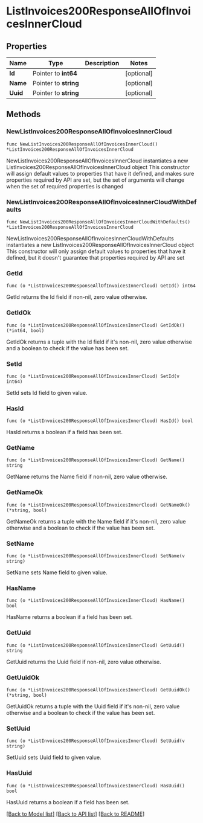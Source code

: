 # ListInvoices200ResponseAllOfInvoicesInnerCloud

## Properties

Name | Type | Description | Notes
------------ | ------------- | ------------- | -------------
**Id** | Pointer to **int64** |  | [optional] 
**Name** | Pointer to **string** |  | [optional] 
**Uuid** | Pointer to **string** |  | [optional] 

## Methods

### NewListInvoices200ResponseAllOfInvoicesInnerCloud

`func NewListInvoices200ResponseAllOfInvoicesInnerCloud() *ListInvoices200ResponseAllOfInvoicesInnerCloud`

NewListInvoices200ResponseAllOfInvoicesInnerCloud instantiates a new ListInvoices200ResponseAllOfInvoicesInnerCloud object
This constructor will assign default values to properties that have it defined,
and makes sure properties required by API are set, but the set of arguments
will change when the set of required properties is changed

### NewListInvoices200ResponseAllOfInvoicesInnerCloudWithDefaults

`func NewListInvoices200ResponseAllOfInvoicesInnerCloudWithDefaults() *ListInvoices200ResponseAllOfInvoicesInnerCloud`

NewListInvoices200ResponseAllOfInvoicesInnerCloudWithDefaults instantiates a new ListInvoices200ResponseAllOfInvoicesInnerCloud object
This constructor will only assign default values to properties that have it defined,
but it doesn't guarantee that properties required by API are set

### GetId

`func (o *ListInvoices200ResponseAllOfInvoicesInnerCloud) GetId() int64`

GetId returns the Id field if non-nil, zero value otherwise.

### GetIdOk

`func (o *ListInvoices200ResponseAllOfInvoicesInnerCloud) GetIdOk() (*int64, bool)`

GetIdOk returns a tuple with the Id field if it's non-nil, zero value otherwise
and a boolean to check if the value has been set.

### SetId

`func (o *ListInvoices200ResponseAllOfInvoicesInnerCloud) SetId(v int64)`

SetId sets Id field to given value.

### HasId

`func (o *ListInvoices200ResponseAllOfInvoicesInnerCloud) HasId() bool`

HasId returns a boolean if a field has been set.

### GetName

`func (o *ListInvoices200ResponseAllOfInvoicesInnerCloud) GetName() string`

GetName returns the Name field if non-nil, zero value otherwise.

### GetNameOk

`func (o *ListInvoices200ResponseAllOfInvoicesInnerCloud) GetNameOk() (*string, bool)`

GetNameOk returns a tuple with the Name field if it's non-nil, zero value otherwise
and a boolean to check if the value has been set.

### SetName

`func (o *ListInvoices200ResponseAllOfInvoicesInnerCloud) SetName(v string)`

SetName sets Name field to given value.

### HasName

`func (o *ListInvoices200ResponseAllOfInvoicesInnerCloud) HasName() bool`

HasName returns a boolean if a field has been set.

### GetUuid

`func (o *ListInvoices200ResponseAllOfInvoicesInnerCloud) GetUuid() string`

GetUuid returns the Uuid field if non-nil, zero value otherwise.

### GetUuidOk

`func (o *ListInvoices200ResponseAllOfInvoicesInnerCloud) GetUuidOk() (*string, bool)`

GetUuidOk returns a tuple with the Uuid field if it's non-nil, zero value otherwise
and a boolean to check if the value has been set.

### SetUuid

`func (o *ListInvoices200ResponseAllOfInvoicesInnerCloud) SetUuid(v string)`

SetUuid sets Uuid field to given value.

### HasUuid

`func (o *ListInvoices200ResponseAllOfInvoicesInnerCloud) HasUuid() bool`

HasUuid returns a boolean if a field has been set.


[[Back to Model list]](../README.md#documentation-for-models) [[Back to API list]](../README.md#documentation-for-api-endpoints) [[Back to README]](../README.md)


